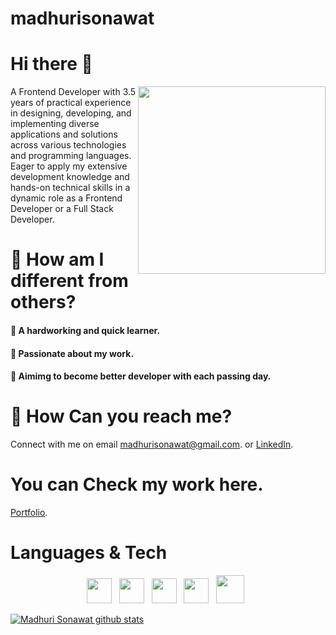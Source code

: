 # madhurisonawat

# Hi there :wave:	
<img align="right" src="https://www.kindpng.com/picc/m/274-2748314_freetoedit-menherachan-animegirl-animecute-png-kawaii-anime-girl.png" height="300" width="300">

A Frontend Developer with 3.5 years of practical experience in designing, developing, and implementing diverse applications and solutions across various technologies and programming languages. Eager to apply my extensive development knowledge and hands-on technical skills in a dynamic role as a Frontend Developer or a Full Stack Developer.
 
# :muscle: How am I different from others?
 #### :white_square_button: A hardworking and quick learner.
 #### :white_square_button: Passionate about my work.
 #### :white_square_button: Aimimg to become better developer with each passing day.
 
# :office: How Can you reach me?
  Connect with me on email madhurisonawat@gmail.com. or
   [LinkedIn](https://www.linkedin.com/in/madhuri-sonawat-25026b146/).
   
 # You can Check my work here.
 [Portfolio](http://madhurisonawat.github.io/).
 
# Languages & Tech
<p align='center'>
    <img width="40" src="https://cdn1.iconfinder.com/data/icons/logotypes/32/badge-html-5-512.png">&nbsp;&nbsp;
    <img width="40" src="https://cdn2.iconfinder.com/data/icons/Qetto___icons_by_ampeross-d4njobq/256/css.png">&nbsp;&nbsp;
    <img width="40" src="https://encrypted-tbn0.gstatic.com/images?q=tbn%3AANd9GcSSYXDgtUuX0KXITEzysyAq-gwLKRNalIEdUg&usqp=CAU">&nbsp;&nbsp;
    <img width="40" src="https://material-ui.com/static/logo.png">&nbsp;&nbsp;
    <img width="45" src="https://cdn0.iconfinder.com/data/icons/logos-brands-in-colors/128/react_color-64.png">&nbsp;&nbsp;
</p>

[![Madhuri Sonawat github stats](https://github-readme-stats.vercel.app/api?username=madhurisonawat)](https://github.com/madhurisonawat/github-readme-stats)
 
 
 
